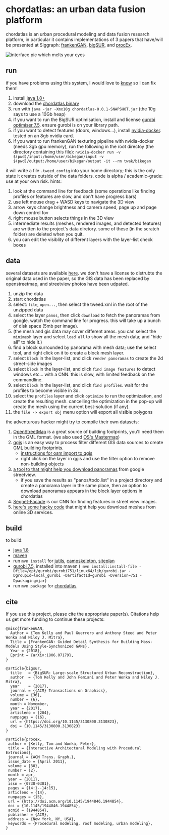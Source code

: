 # chordatlas: an urban data fusion platform

chordatlas is an urban procedural modeling and data fusion research platform, in particular it contains implementations of 3 papers that have/will be presented at Siggraph: [frankenGAN](http://geometry.cs.ucl.ac.uk/projects/2018/frankengan/), [bigSUR](http://geometry.cs.ucl.ac.uk/projects/2017/bigsur/), and [procEx](http://www.twak.co.uk/2011/04/interactive-architectural-modeling-with.html).

![interface pic which melts your eyes](https://raw.githubusercontent.com/twak/chordatlas/22b4513bb2e1ac8c9bc1034c4b187025346f5d1a/wiki/pic.jpg)

## run

if you have problems using this system, I would love to [know](https://github.com/twak/chordatlas/issues) so I can fix them!

1. install [java 1.8+](http://www.oracle.com/technetwork/java/javase/downloads/index.html)
1. download the [chordatlas binary](https://drive.google.com/open?id=1FC5K2kKP12jQLlE97YlwhzceTrLgxuDn)
1. run with `java -jar -Xmx10g chordatlas-0.0.1-SNAPSHOT.jar`  (the 10g says to use a 10Gb heap)
1. if you want to run the BigSUR optimisation, install and license [gurobi optimiser 7.5](http://www.gurobi.com/downloads/gurobi-optimizer). ensure gurobi is on your library path.
1. if you want to detect features (doors, windows...), install [nvidia-docker](https://github.com/NVIDIA/nvidia-docker). tested on an 8gb nvidia card.
1. if you want to run frankenGAN texturing pipeline with nvidia-docker (needs 3gb gpu memory), run the following in the root directoy (the directory containing this file):
`nvidia-docker run -v $(pwd)/input:/home/user/bikegan/input -v $(pwd)/output:/home/user/bikegan/output -it --rm twak/bikegan`


it will write a file `.tweed_config` into your home directory; this is the only state it creates outside of the data folders.
code is alpha / academic-grade: use at your own risk. hints:

1. look at the command line for feedback (some operations like finding profiles or features are slow, and don't have progress bars)
1. use left mouse drag + WASD keys to navigate the 3D view
2. arrow keys change brightness and camera speed, page up and page down control fov
1. right mouse button selects things in the 3D view
1. intermediate results (meshes, rendered images, and detected features) are written to the project's data diretory. some of these (in the scratch folder) are deleted when you quit.
1. you can edit the visiblity of different layers with the layer-list check boxes

## data

several datasets are available [here](http://geometry.cs.ucl.ac.uk/projects/2017/bigsur/data/). we don't have a license to distrubte the original data used in the paper, so the GIS data has been replaced by openstreetmap, and streetview photos have been udpated.
1. unzip the data
1. start chordatlas
1. select: `file`, `open...`, then select the tweed.xml in the root of the unzipped data
1. select the layer `panos`, then click `download` to fetch the panoramas from google. watch the command line for progress. this will take up a bunch of disk space (5mb per image).
1. (the mesh and gis data may cover different areas. you can select the `minimesh` layer and select `load all` to show all the mesh data; and "hide all" to hide it.)
1. find a block surrounded by panorama with mesh data; use the select tool, and right click on it to create a block mesh layer.
1. select `block` in the layer-list, and click `render panoramas` to create the 2d street-side images
1. select `block` in the layer-list, and click `find image features` to detect windows etc... with a CNN. this is slow, with limited feedback on the commandline.
1. select `block` in the layer-list, and click `find profiles`. wait for the profiles to become visible in 3d.
1. select the `profiles` layer and click `optimize` to run the optimization, and create the resulting mesh. cancelling the optimization in the pop-up will create the mesh using the current best-solution (if any).
1. the `file -> export obj` menu option will export all visible polygons

the adventurous hacker might try to compile their own datasets: 

1. [OpenStreetMap](wiki.openstreetmap.org) is a great source of building footprints, you'll need them in the GML format. (we also used [OS's Mastermap](https://www.ordnancesurvey.co.uk/business-and-government/products/mastermap-products.html))
1. [qgis](http://www.qgis.org) is an easy way to process filter different GIS data sources to create GML building footprints.
    * [instructions for osm import to qgis](http://learnosm.org/en/osm-data/osm-in-qgis/)
    * right click on the layer in qgis and use the filter option to remove non-building objects
1. [a tool to that might help you download panoramas](https://github.com/twak/panoscraper) from google streetview.
    * if you save the results as "panos/todo.list" in a project directory and create a panorama layer in the same place, then an option to download panoramas appears in the block layer options in chordatlas
1. [Segnet-Facade](https://github.com/jfemiani/facade-segmentation) is our CNN for finding features in street view images.
1. [here's some hacky code](https://github.com/twak/chordatlas/blob/master/src/org/twak/readTrace/ReadTrace.java) that might help you download meshes from online 3D services.

## build

to build:
- [java 1.8](http://openjdk.java.net/install/)
- [maven](https://maven.apache.org/)
- run `mvn install` for [jutils](https://github.com/twak/jutils), [campskeleton](https://github.com/twak/campskeleton), [siteplan](https://github.com/twak/siteplan)
- [gurobi 7.5](http://www.gurobi.com/downloads/gurobi-optimizer), installed into maven (` mvn install:install-file -Dfile=/opt/gurobi/gurobi751/linux64/lib/gurobi.jar -DgroupId=local_gurobi -DartifactId=gurobi -Dversion=751 -Dpackaging=jar`)
- run `mvn package` for [chordatlas](https://github.com/twak/chordatlas)

## cite

If you use this project, please cite the appropriate paper(s). Citations help us get more funding to continue these projects:

```
@misc{frankenGAN,
  Author = {Tom Kelly and Paul Guerrero and Anthony Steed and Peter Wonka and Niloy J. Mitra},
  Title = {FrankenGAN: Guided Detail Synthesis for Building Mass-Models Using Style-Synchonized GANs},
  Year = {2018},
  Eprint = {arXiv:1806.07179},
}
```

```
@article{bigsur,
  title   = {BigSUR: Large-scale Structured Urban Reconstruction},
  author  = {Tom Kelly and John Femiani and Peter Wonka and Niloy J. Mitra},
  year    = {2017},
  journal = {{ACM} Transactions on Graphics},
  volume = {36},
  number = {6},
  month = November,
  year = {2017},
  articleno = {204},
  numpages = {16},
  url = {https://doi.org/10.1145/3130800.3130823},
  doi = {10.1145/3130800.3130823}
}
```

```
@article{procex,
 author = {Kelly, Tom and Wonka, Peter},
 title = {Interactive Architectural Modeling with Procedural Extrusions},
 journal = {ACM Trans. Graph.},
 issue_date = {April 2011},
 volume = {30},
 number = {2},
 month = apr,
 year = {2011},
 issn = {0730-0301},
 pages = {14:1--14:15},
 articleno = {14},
 numpages = {15},
 url = {http://doi.acm.org/10.1145/1944846.1944854},
 doi = {10.1145/1944846.1944854},
 acmid = {1944854},
 publisher = {ACM},
 address = {New York, NY, USA},
 keywords = {Procedural modeling, roof modeling, urban modeling},
}
```
